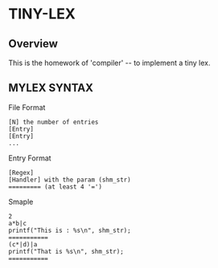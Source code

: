 TINY-LEX
========

Overview
--------

This is the homework of 'compiler' -- to implement a tiny lex.

MYLEX SYNTAX
------------

File Format

    [N] the number of entries
    [Entry]
    [Entry]
    ...

Entry Format

    [Regex]
    [Handler] with the param (shm_str)
    ========= (at least 4 '=')

Smaple

    2
    a*b|c
    printf("This is : %s\n", shm_str);
    ===========
    (c*|d)|a
    printf("That is %s\n", shm_str);
    ===========
